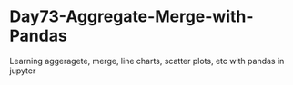 # Day73-Aggregate-Merge-with-Pandas
Learning aggeragete, merge, line charts, scatter plots, etc with pandas in jupyter

